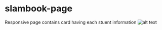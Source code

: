 # slambook-page
Responsive page contains card having each stuent information
![alt text](http://github.com/mvcman/slambook-page/img.png)
